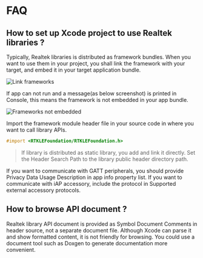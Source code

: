 #  FAQ

## How to set up Xcode project to use Realtek libraries ?

Typically, Realtek libraries is distributed as framework bundles. When you want to use them in your project, you shall link the framework with your target, and embed it in your target application bundle.

![Link frameworks](./images/Link_embed_frameworks.png)

If app can not run and a message(as below screenshot) is printed in Console, this means the framework is not embedded in your app bundle.

![Frameworks not embedded](./images/not_embed_error.png)

Import the framework module header file in your source code in where you want to call library APIs.

```objective-c
#import <RTKLEFoundation/RTKLEFoundation.h>
```

> If library is distributed as static library, you add and link it directly. Set the Header Search Path to the library public header directory path.

If you want to communicate with GATT peripherals, you should provide Privacy Data Usage Description in app info property list. If you want to communicate with iAP accessory, include the protocol in Supported external accessory protocols.


## How to browse API document ?

Realtek library API document is provided as Symbol Document Comments in header source, not a separate document file. Although Xcode can parse it and show formatted content, it is not friendly for browsing. You could use a document tool such as Doxgen to generate documentation more convenient.
